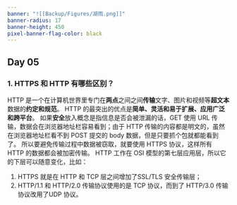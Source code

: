 ```yaml
---
banner: "![[Backup/Figures/湖雨.png]]"
banner-radius: 17
banner-height: 450
pixel-banner-flag-color: black
---
```

## Day 05
### 1. HTTPS 和 HTTP 有哪些区别？
HTTP 是一个在计算机世界里专门在**两点**之间之间**传输**文字、图片和视频等**超文本**数据的**约定和规范**。
HTTP 的最突出的优点是**简单、灵活和易于扩展、应用广泛和跨平台**。
如果**安全**放入概念是指信息是否会被泄漏的话，GET 使用 URL 传输，数据会在浏览器地址栏容易看到；由于 HTTP 传输的内容都是明文的，虽然在浏览器地址栏看不到 POST 提交的 body 数据，但是只要抓个包就都能看到了。
所以要避免传输过程中数据被窃取，就要使用 HTTPS 协议，这样所有 HTTP 的数据都会被加密传输。
HTTP 工作在 OSI 模型的第七层应用层，所以它的下层可以随意变化，比如：
1. HTTPS 就是在 HTTP 和 TCP 层之间增加了SSL/TLS 安全传输层；
2. HTTP/1.1 和 HTTP/2.0 传输协议使用的是 TCP 协议，而到了 HTTP/3.0 传输协议改用了UDP 协议。